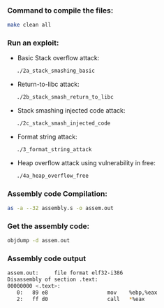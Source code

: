 ### Command to compile the files:
```sh
make clean all
```

### Run an exploit:
 * Basic Stack overflow attack:
 ```sh
    ./2a_stack_smashing_basic 
 ```
 * Return-to-libc attack: 
 ```sh
    ./2b_stack_smash_return_to_libc 
 ```
 * Stack smashing injected code attack: 
 ```sh
    ./2c_stack_smash_injected_code
 ```
 * Format string attack:
 ```sh
    ./3_format_string_attack 
 ```
 * Heap overflow attack using vulnerability in free: 
 ```sh
    ./4a_heap_overflow_free
 ```
 
### Assembly code Compilation: 
 ```sh
as -a --32 assembly.s -o assem.out
 ```
 
### Get the assembly code: 
```sh
objdump -d assem.out
```
### Assembly code output
```sh
assem.out:     file format elf32-i386
Disassembly of section .text:
00000000 <.text>:
   0:	89 e8                	mov    %ebp,%eax
   2:	ff d0                	call   *%eax
 ```
